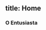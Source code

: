 title: Home
------------------------------------

<!-- pt-BR:+ -->

### O Entusiasta

<!-- pt-BR:- -->
